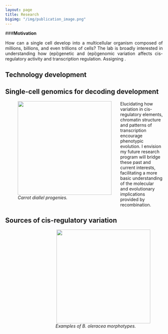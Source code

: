 ```yaml
---
layout: page
title: Research
bigimg: "/img/publication_image.png"
---
```


###**Motivation**

<p align="justify">
How can a single cell develop into a multicellular organism composed of millions, billions, and even trillions of cells? The lab is broadly interested in understanding how (epi)genetic and (epi)genomic variation affects cis-regulatory activity and transcription regulation. Assigning .</p>

## Technology development

## Single-cell genomics for decoding development
<p align="justify">

<figure>
<div style="float: left; padding-right: 25px; padding-bottom: 25px">
	<img src="/img/carrot_field.png" width="300" alt="" align="left">
	<figcaption><i>Carrot diallel progenies.</i></figcaption>
</div>
</figure>

Elucidating how variation in cis-regulatory elements, chromatin structure and patterns of transcription encourage phenotypic evolution. I envision my future research program will bridge these past and current interests, facilitating a more basic understanding of the molecular and evolutionary implications provided by recombination.</p>

## Sources of cis-regulatory variation
<p align="justify">

<figure>
<div style="float: right; padding-left: 25px; padding-bottom: 25px">
	<img src="/img/brassica_diversity.png" width="300" alt="" align="right">
	<figcaption><i>Examples of B. oleracea morphotypes.</i></figcaption>
</div>
</figure>


</p>
